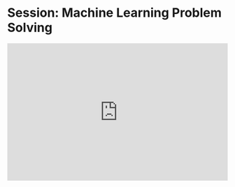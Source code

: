<h1>Session: Machine Learning Problem Solving</h1>
<iframe width="100%" height="315" src="https://www.youtube.com/embed/P2m-3GjQI4w" title="YouTube video player" frameborder="0" allow="accelerometer; autoplay; clipboard-write; encrypted-media; gyroscope; picture-in-picture" allowfullscreen></iframe>